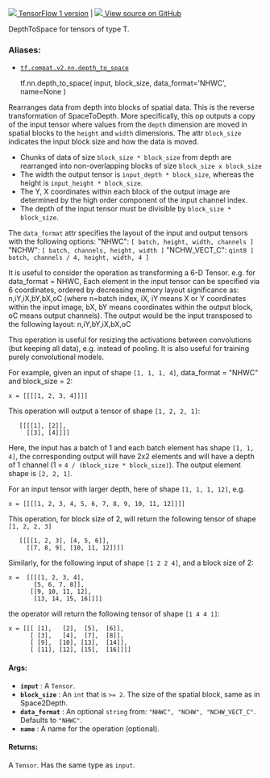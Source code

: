 [ ![](https://tensorflow.google.cn/images/tf_logo_32px.png) TensorFlow 1
version](/versions/r1.15/api_docs/python/tf/nn/depth_to_space) |  [
![](https://tensorflow.google.cn/images/GitHub-Mark-32px.png) View source on
GitHub
](https://github.com/tensorflow/tensorflow/blob/r2.0/tensorflow/python/ops/array_ops.py#L3269-L3271)  
  
  
DepthToSpace for tensors of type T.

### Aliases:

  * [`tf.compat.v2.nn.depth_to_space`](/api_docs/python/tf/nn/depth_to_space)

    
    
    tf.nn.depth_to_space(
        input,
        block_size,
        data_format='NHWC',
        name=None
    )
    

Rearranges data from depth into blocks of spatial data. This is the reverse
transformation of SpaceToDepth. More specifically, this op outputs a copy of
the input tensor where values from the `depth` dimension are moved in spatial
blocks to the `height` and `width` dimensions. The attr `block_size` indicates
the input block size and how the data is moved.

  * Chunks of data of size `block_size * block_size` from depth are rearranged into non-overlapping blocks of size `block_size x block_size`
  * The width the output tensor is `input_depth * block_size`, whereas the height is `input_height * block_size`.
  * The Y, X coordinates within each block of the output image are determined by the high order component of the input channel index.
  * The depth of the input tensor must be divisible by `block_size * block_size`.

The `data_format` attr specifies the layout of the input and output tensors
with the following options: "NHWC": `[ batch, height, width, channels ]`
"NCHW": `[ batch, channels, height, width ]` "NCHW_VECT_C": `qint8 [ batch,
channels / 4, height, width, 4 ]`

It is useful to consider the operation as transforming a 6-D Tensor. e.g. for
data_format = NHWC, Each element in the input tensor can be specified via 6
coordinates, ordered by decreasing memory layout significance as:
n,iY,iX,bY,bX,oC (where n=batch index, iX, iY means X or Y coordinates within
the input image, bX, bY means coordinates within the output block, oC means
output channels). The output would be the input transposed to the following
layout: n,iY,bY,iX,bX,oC

This operation is useful for resizing the activations between convolutions
(but keeping all data), e.g. instead of pooling. It is also useful for
training purely convolutional models.

For example, given an input of shape `[1, 1, 1, 4]`, data_format = "NHWC" and
block_size = 2:

    
    
    x = [[[[1, 2, 3, 4]]]]
    
    

This operation will output a tensor of shape `[1, 2, 2, 1]`:

    
    
       [[[[1], [2]],
         [[3], [4]]]]
    

Here, the input has a batch of 1 and each batch element has shape `[1, 1, 4]`,
the corresponding output will have 2x2 elements and will have a depth of 1
channel (1 = `4 / (block_size * block_size)`). The output element shape is
`[2, 2, 1]`.

For an input tensor with larger depth, here of shape `[1, 1, 1, 12]`, e.g.

    
    
    x = [[[[1, 2, 3, 4, 5, 6, 7, 8, 9, 10, 11, 12]]]]
    

This operation, for block size of 2, will return the following tensor of shape
`[1, 2, 2, 3]`

    
    
       [[[[1, 2, 3], [4, 5, 6]],
         [[7, 8, 9], [10, 11, 12]]]]
    
    

Similarly, for the following input of shape `[1 2 2 4]`, and a block size of
2:

    
    
    x =  [[[[1, 2, 3, 4],
           [5, 6, 7, 8]],
          [[9, 10, 11, 12],
           [13, 14, 15, 16]]]]
    

the operator will return the following tensor of shape `[1 4 4 1]`:

    
    
    x = [[[ [1],   [2],  [5],  [6]],
          [ [3],   [4],  [7],  [8]],
          [ [9],  [10], [13],  [14]],
          [ [11], [12], [15],  [16]]]]
    
    

#### Args:

  * **`input`** : A `Tensor`.
  * **`block_size`** : An `int` that is `>= 2`. The size of the spatial block, same as in Space2Depth.
  * **`data_format`** : An optional `string` from: `"NHWC", "NCHW", "NCHW_VECT_C"`. Defaults to `"NHWC"`.
  * **`name`** : A name for the operation (optional).

#### Returns:

A `Tensor`. Has the same type as `input`.

